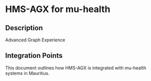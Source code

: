 # HMS-AGX for mu-health

## Description

Advanced Graph Experience

## Integration Points

This document outlines how HMS-AGX is integrated with mu-health systems in Mauritius.
